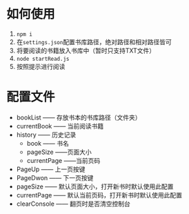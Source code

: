 # 如何使用

1. `npm i`
2. 在`settings.json`配置书库路径，绝对路径和相对路径皆可
3. 将要阅读的书籍放入书库中（暂时只支持TXT文件）
4. `node startRead.js`
5. 按照提示进行阅读

# 配置文件

- bookList —— 存放书本的书库路径（文件夹）
- currentBook —— 当前阅读书籍
- history —— 历史记录
  - book —— 书名
  - pageSize ——页面大小
  - currentPage ——当前页码
- PageUp —— 上一页按键
- PageDwon —— 下一页按键
- pageSize —— 默认页面大小，打开新书时默认使用此配置
- currentPage —— 默认当前页码，打开新书时默认使用此配置
- clearConsole —— 翻页时是否清空控制台
